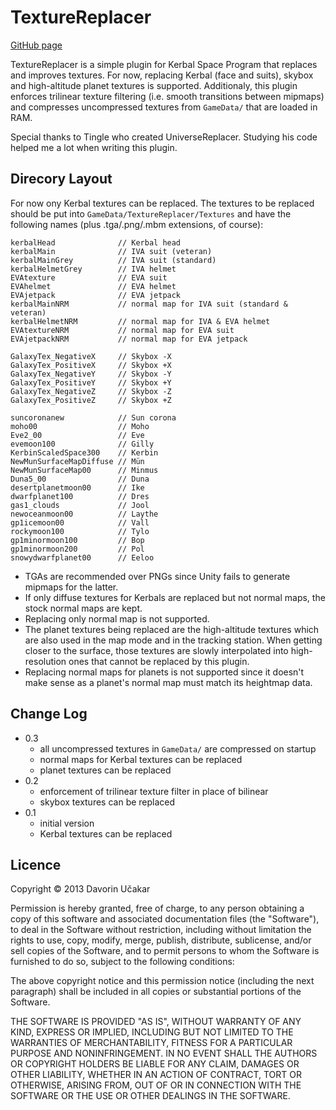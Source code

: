 TextureReplacer
===============

[GitHub page](http://github.com/ducakar/TextureReplacer)

TextureReplacer is a simple plugin for Kerbal Space Program that replaces
and improves textures. For now, replacing Kerbal (face and suits), skybox and
high-altitude planet textures is supported. Additionaly, this plugin enforces
trilinear texture filtering (i.e. smooth transitions between mipmaps) and
compresses uncompressed textures from `GameData/` that are loaded in RAM.

Special thanks to Tingle who created UniverseReplacer. Studying his code helped
me a lot when writing this plugin.


Direcory Layout
---------------
For now ony Kerbal textures can be replaced. The textures to be replaced should
be put into `GameData/TextureReplacer/Textures` and have the following names
(plus .tga/.png/.mbm extensions, of course):

    kerbalHead              // Kerbal head
    kerbalMain              // IVA suit (veteran)
    kerbalMainGrey          // IVA suit (standard)
    kerbalHelmetGrey        // IVA helmet
    EVAtexture              // EVA suit
    EVAhelmet               // EVA helmet
    EVAjetpack              // EVA jetpack
    kerbalMainNRM           // normal map for IVA suit (standard & veteran)
    kerbalHelmetNRM         // normal map for IVA & EVA helmet
    EVAtextureNRM           // normal map for EVA suit
    EVAjetpackNRM           // normal map for EVA jetpack

    GalaxyTex_NegativeX     // Skybox -X
    GalaxyTex_PositiveX     // Skybox +X
    GalaxyTex_NegativeY     // Skybox -Y
    GalaxyTex_PositiveY     // Skybox +Y
    GalaxyTex_NegativeZ     // Skybox -Z
    GalaxyTex_PositiveZ     // Skybox +Z

    suncoronanew            // Sun corona
    moho00                  // Moho
    Eve2_00                 // Eve
    evemoon100              // Gilly
    KerbinScaledSpace300    // Kerbin
    NewMunSurfaceMapDiffuse // Mün
    NewMunSurfaceMap00      // Minmus
    Duna5_00                // Duna
    desertplanetmoon00      // Ike
    dwarfplanet100          // Dres
    gas1_clouds             // Jool
    newoceanmoon00          // Laythe
    gp1icemoon00            // Vall
    rockymoon100            // Tylo
    gp1minormoon100         // Bop
    gp1minormoon200         // Pol
    snowydwarfplanet00      // Eeloo

* TGAs are recommended over PNGs since Unity fails to generate mipmaps for the
  latter.
* If only diffuse textures for Kerbals are replaced but not normal maps, the
  stock normal maps are kept.
* Replacing only normal map is not supported.
* The planet textures being replaced are the high-altitude textures which are
  also used in the map mode and in the tracking station. When getting closer to
  the surface, those textures are slowly interpolated into high-resolution ones
  that cannot be replaced by this plugin.
* Replacing normal maps for planets is not supported since it doesn't make
  sense as a planet's normal map must match its heightmap data.


Change Log
----------
* 0.3
    - all uncompressed textures in `GameData/` are compressed on startup
    - normal maps for Kerbal textures can be replaced
    - planet textures can be replaced
* 0.2
    - enforcement of trilinear texture filter in place of bilinear
    - skybox textures can be replaced
* 0.1
    - initial version
    - Kerbal textures can be replaced


Licence
-------
Copyright © 2013 Davorin Učakar

Permission is hereby granted, free of charge, to any person obtaining a
copy of this software and associated documentation files (the "Software"),
to deal in the Software without restriction, including without limitation
the rights to use, copy, modify, merge, publish, distribute, sublicense,
and/or sell copies of the Software, and to permit persons to whom the
Software is furnished to do so, subject to the following conditions:

The above copyright notice and this permission notice (including the next
paragraph) shall be included in all copies or substantial portions of the
Software.

THE SOFTWARE IS PROVIDED "AS IS", WITHOUT WARRANTY OF ANY KIND, EXPRESS OR
IMPLIED, INCLUDING BUT NOT LIMITED TO THE WARRANTIES OF MERCHANTABILITY,
FITNESS FOR A PARTICULAR PURPOSE AND NONINFRINGEMENT.  IN NO EVENT SHALL
THE AUTHORS OR COPYRIGHT HOLDERS BE LIABLE FOR ANY CLAIM, DAMAGES OR OTHER
LIABILITY, WHETHER IN AN ACTION OF CONTRACT, TORT OR OTHERWISE, ARISING
FROM, OUT OF OR IN CONNECTION WITH THE SOFTWARE OR THE USE OR OTHER
DEALINGS IN THE SOFTWARE.
